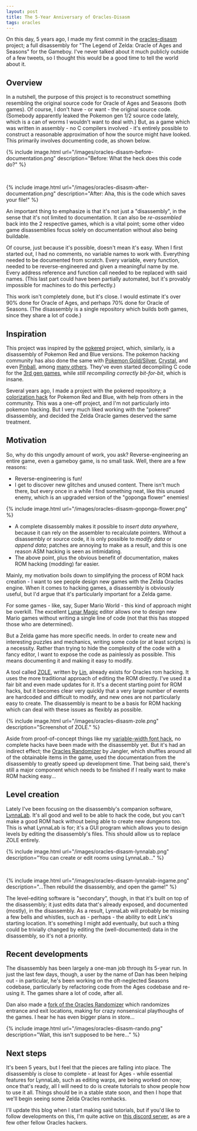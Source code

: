 ```yaml
---
layout: post
title: The 5-Year Anniversary of Oracles-Disasm
tags: oracles
---
```


On this day, 5 years ago, I made my first commit in the
[oracles-disasm](https://github.com/stewmath/oracles-disasm) project; a full
disassembly for "The Legend of Zelda: Oracle of Ages and Seasons" for the
Gameboy. I've never talked about it much publicly outside of a few tweets, so
I thought this would be a good time to tell the world about it.

## Overview

In a nutshell, the purpose of this project is to reconstruct something
resembling the original source code for Oracle of Ages and Seasons (both games).
Of course, I don't have - or want - the original source code. (Somebody
apparently leaked the Pokemon gen 1/2 source code lately, which is a can of
worms I wouldn't want to deal with.) But, as a game which was written in
assembly - no C compilers involved - it's entirely possible to construct
a reasonable approximation of how the source might have looked. This primarily
involves documenting code, as shown below.

{% include image.html url="/images/oracles-disasm-before-documentation.png"
description="Before: What the heck does this code do?" %}

<br>

{% include image.html url="/images/oracles-disasm-after-documentation.png"
description="After: Aha, this is the code which saves your file!" %}

An important thing to emphasize is that it's not just a "disassembly", in the
sense that it's not limited to documentation. It can also be _re-assembled_ back
into the 2 respective games, which is a vital point; some other video game
disassemblies focus solely on documentation without also being buildable.

Of course, just because it's possible, doesn't mean it's easy. When I first
started out, I had no comments, no variable names to work with. Everything
needed to be documented from scratch. Every variable, every function, needed to
be reverse-engineered and given a meaningful name by me. Every address reference
and function call needed to be replaced with said names. (This last part could
have been partially automated, but it's provably impossible for machines to do
this perfectly.)

This work isn't completely done, but it's close. I would estimate it's over 90%
done for Oracle of Ages, and perhaps 70% done for Oracle of Seasons. (The
disassembly is a single repository which builds both games, since they share
a lot of code.)

## Inspiration

This project was inspired by the
[pokered](https://github.com/pret/pokered/) project, which, similarly, is
a disassembly of Pokemon Red and Blue versions. The pokemon hacking community
has also done the same with
[Pokemon Gold/Silver](https://github.com/pret/pokegold),
[Crystal](https://github.com/pret/pokecrystal), and even
[Pinball](https://github.com/pret/pokepinball), among
[many others](https://github.com/pret). They've even started decompiling C code
for the [3rd gen games](https://github.com/pret/pokeruby), while _still
recompiling correctly bit-for-bit_, which is insane.

Several years ago, I made a project with the pokered repository; a [colorization
hack](http://www.romhacking.net/hacks/1385/) for Pokemon Red and Blue, with help
from others in the community. This was a one-off project, and I'm not
particularly into pokemon hacking. But I very much liked working with the
"pokered" disassembly, and decided the Zelda Oracle games deserved the same
treatment.

## Motivation

So, why do this ungodly amount of work, you ask? Reverse-engineering an entire
game, even a gameboy game, is no small task. Well, there are a few reasons:

* Reverse-engineering is fun!
* I get to discover new glitches and unused content. There isn't much there, but
  every once in a while I find something neat, like this unused enemy, which is
  an upgraded version of the "goponga flower" enemies!

{% include image.html url="/images/oracles-disasm-goponga-flower.png" %}

* A complete disassembly makes it possible to _insert data anywhere_, because it
  can rely on the assembler to recalculate pointers. Without a disassembly or
  source code, it is only possible to _modify data_ or _append data_; patches
  are annoying to make as a result, and this is one reason ASM hacking is seen
  as intimidating.
* The above point, plus the obvious benefit of documentation, makes ROM hacking
  (modding) far easier.

Mainly, my motivation boils down to simplifying the process of ROM hack creation
\- I want to see people design new games with the Zelda Oracles engine.  When it
comes to hacking games, a disassembly is obviously useful, but I'd argue that
it's particularly important for a Zelda game.

For some games - like, say, Super Mario World - this kind of approach might be
overkill. The excellent [Lunar Magic](https://fusoya.eludevisibility.org/lm/)
editor allows one to design new Mario games without writing a single line of
code (not that this has stopped those who are determined).

But a Zelda game has more specific needs. In order to create new and interesting
puzzles and mechanics, writing some code (or at least scripts) is a necessity.
Rather than trying to hide the complexity of the code with a fancy editor,
I want to expose the code as painlessly as possible. This means documenting it
and making it easy to modify.

A tool called [ZOLE](https://github.com/stewmath/ZOLE-4.5/releases), written by
[Lin](http://github.com/lin20), already exists for Oracles rom hacking. It uses
the more traditional approach of editing the ROM directly. I've used it a fair
bit and even made updates for it. It's a decent starting point for ROM hacks,
but it becomes clear very quickly that a very large number of events are
hardcoded and difficult to modify, and new ones are not particularly easy to
create. The disassembly is meant to be a basis for ROM hacking which can deal
with these issues as flexibly as possible.

{% include image.html url="/images/oracles-disasm-zole.png"
description="Screenshot of ZOLE." %}

Aside from proof-of-concept things like my [variable-width font
hack](http://www.romhacking.net/hacks/2934/), no complete hacks have been made
with the disassembly yet. But it's had an indirect effect; the [Oracles
Randomizer](https://github.com/jangler/oracles-randomizer/releases) by Jangler,
which shuffles around all of the obtainable items in the game, used the
documentation from the disassembly to greatly speed up development time. That
being said, there's still a major component which needs to be finished if
I really want to make ROM hacking easy...

## Level creation

Lately I've been focusing on the disassembly's companion software,
[LynnaLab](https://github.com/stewmath/lynnalab). It's all good and well to be
able to hack the code, but you can't make a good ROM hack without being able to
create new dungeons too. This is what LynnaLab is for; it's a GUI program which
allows you to design levels by editing the disassembly's files. This should
allow us to replace ZOLE entirely.

{% include image.html url="/images/oracles-disasm-lynnalab.png"
description="You can create or edit rooms using LynnaLab..." %}

<br>

{% include image.html url="/images/oracles-disasm-lynnalab-ingame.png"
description="...Then rebuild the disassembly, and open the game!" %}

The level-editing software is "secondary", though, in that it's built on top of
the disassembly; it just edits data that's already exposed, and documented
(mostly), in the disassembly. As a result, LynnaLab will probably be missing
a few bells and whistles, such as - perhaps - the ability to edit Link's
starting location. It's something I might add eventually, but such a thing could
be trivially changed by editing the (well-documented) data in the disassembly,
so it's not a priority.

## Recent developments

The disassembly has been largely a one-man job through its 5-year run. In just
the last few days, though, a user by the name of Dan has been helping out - in
particular, he's been working on the oft-neglected Seasons codebase,
particularly by refactoring code from the Ages codebase and re-using it. The
games share a lot of code, after all.

Dan also made a [fork of the Oracles
Randomizer](https://github.com/vinheim3/oracles-randomizer/releases) which
randomizes entrance and exit locations, making for crazy nonsensical playthoughs
of the games. I hear he has even bigger plans in store...

{% include image.html url="/images/oracles-disasm-rando.png"
description="Wait, this isn't supposed to be here..." %}

## Next steps

It's been 5 years, but I feel that the pieces are falling into place. The
disassembly is close to complete \- at least for Ages - while essential features
for LynnaLab, such as editing warps, are being worked on now; once that's
ready, all I will need to do is create tutorials to show people how to use it
all. Things should be in a stable state soon, and then I hope that we'll begin
seeing some Zelda Oracles romhacks.

I'll update this blog when I start making said tutorials, but if you'd like to
follow developments on this, I'm quite active on [this discord
server](https://discord.gg/wCpPPNZ), as are a few other fellow Oracles hackers.
